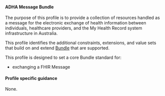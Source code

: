 #### ADHA Message Bundle
The purpose of this profile is to provide a collection of resources handled as a message for the electronic exchange of health information between individuals, healthcare providers, and the My Health Record system infrastructure in Australia.

This profile identifies the additional constraints, extensions, and value sets that build on and extend [Bundle](http://hl7.org/fhir/R4/bundle.html) that are supported. 

This profile is designed to set a core Bundle standard for:
* exchanging a FHIR Message
 
#### Profile specific guidance
None.
